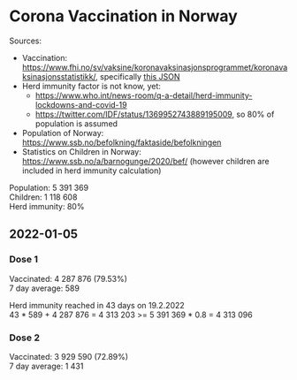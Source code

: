 # Corona Vaccination in Norway

Sources:

- Vaccination: <https://www.fhi.no/sv/vaksine/koronavaksinasjonsprogrammet/koronavaksinasjonsstatistikk/>, specifically [this JSON](https://www.fhi.no/api/chartdata/api/99119)
- Herd immunity factor is not know, yet:
  - <https://www.who.int/news-room/q-a-detail/herd-immunity-lockdowns-and-covid-19>
  - <https://twitter.com/IDF/status/1369952743889195009>, so 80% of population is assumed
- Population of Norway: <https://www.ssb.no/befolkning/faktaside/befolkningen>
- Statistics on Children in Norway: https://www.ssb.no/a/barnogunge/2020/bef/ (however children are included in herd immunity calculation)

Population: 5 391 369  
Children: 1 118 608  
Herd immunity: 80%  

## 2022-01-05

### Dose 1

Vaccinated: 4 287 876 (79.53%)  
7 day average: 589

Herd immunity reached in 43 days on 19.2.2022  
43 * 589 + 4 287 876 = 4 313 203 >= 5 391 369 * 0.8 = 4 313 096

### Dose 2

Vaccinated: 3 929 590 (72.89%)  
7 day average: 1 431

